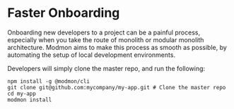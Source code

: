 
# Faster Onboarding

Onboarding new developers to a project can be a painful process, especially when you take the route of monolith or modular monolith architecture. Modmon aims to make this process as smooth as possible, by automating the setup of local development environments.

Developers will simply clone the master repo, and run the following:

```shell
npm install -g @modmon/cli
git clone git@github.com:mycompany/my-app.git # Clone the master repo
cd my-app
modmon install
```
